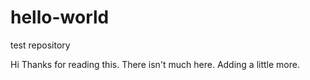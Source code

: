 # hello-world
test repository

Hi
Thanks for reading this.  There isn't much here. Adding a little more.
